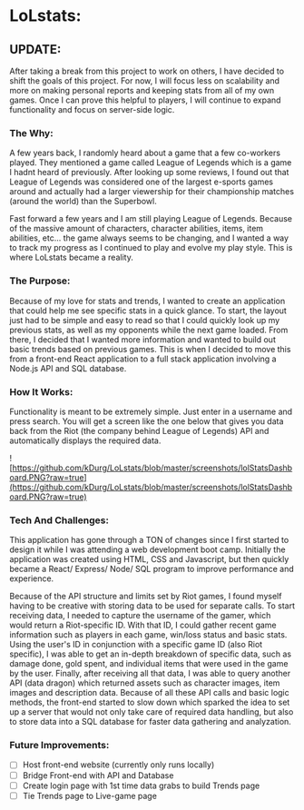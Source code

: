 # LoLstats:


## UPDATE:
After taking a break from this project to work on others, I have decided to shift the goals of this project. For now, I will focus less on scalability and more on making personal reports and keeping stats from all of my own games. Once I can prove this helpful to players, I will continue to expand functionality and focus on server-side logic.

### The Why:

A few years back, I randomly heard about a game that a few co-workers played. They mentioned a game called League of Legends which is a game I hadnt heard of previously. After looking up some reviews, I found out that League of Legends was considered one of the largest e-sports games around and actually had a larger viewership for their championship matches (around the world) than the Superbowl. 

Fast forward a few years and I am still playing League of Legends. Because of the massive amount of characters, character abilities, items, item abilities, etc... the game always seems to be changing, and I wanted a way to track my progress as I continued to play and evolve my play style. This is where LoLstats became a reality.

### The Purpose:

Because of my love for stats and trends, I wanted to create an application that could help me see specific stats in a quick glance. To start, the layout just had to be simple and easy to read so that I could quickly look up my previous stats, as well as my opponents while the next game loaded. From there, I decided that I wanted more information and wanted to build out basic trends based on previous games. This is when I decided to move this from a front-end React application to a full stack application involving a Node.js API and SQL database. 

### How It Works:

Functionality is meant to be extremely simple. Just enter in a username and press search. You will get a screen like the one below that gives you data back from the Riot (the company behind League of Legends) API and automatically displays the required data. 

![https://github.com/kDurg/LoLstats/blob/master/screenshots/lolStatsDashboard.PNG?raw=true](https://github.com/kDurg/LoLstats/blob/master/screenshots/lolStatsDashboard.PNG?raw=true)

### Tech And Challenges:

This application has gone through a TON of changes since I first started to design it while I was attending a web development boot camp. Initially the application was created using HTML, CSS and Javascript, but then quickly became a React/ Express/ Node/ SQL program to improve performance and experience. 

Because of the API structure and limits set by Riot games, I found myself having to be creative with storing data to be used for separate calls. To start receiving data, I needed to capture the username of the gamer, which would return a Riot-specific ID. With that ID, I could gather recent game information such as players in each game, win/loss status and basic stats. Using the user's ID in conjunction with a specific game ID (also Riot specific), I was able to get an in-depth breakdown of specific data, such as damage done, gold spent, and individual items that were used in the game by the user. Finally, after receiving all that data, I was able to query another API (data dragon) which returned assets such as character images, item images and description data. Because of all these API calls and basic logic methods, the front-end started to slow down which sparked the idea to set up a server that would not only take care of required data handling, but also to store data into a SQL database for faster data gathering and analyzation. 

### Future Improvements:

- [ ]  Host front-end website (currently only runs locally)
- [ ]  Bridge Front-end with API and Database
- [ ]  Create login page with 1st time data grabs to build Trends page
- [ ]  Tie Trends page to Live-game page
